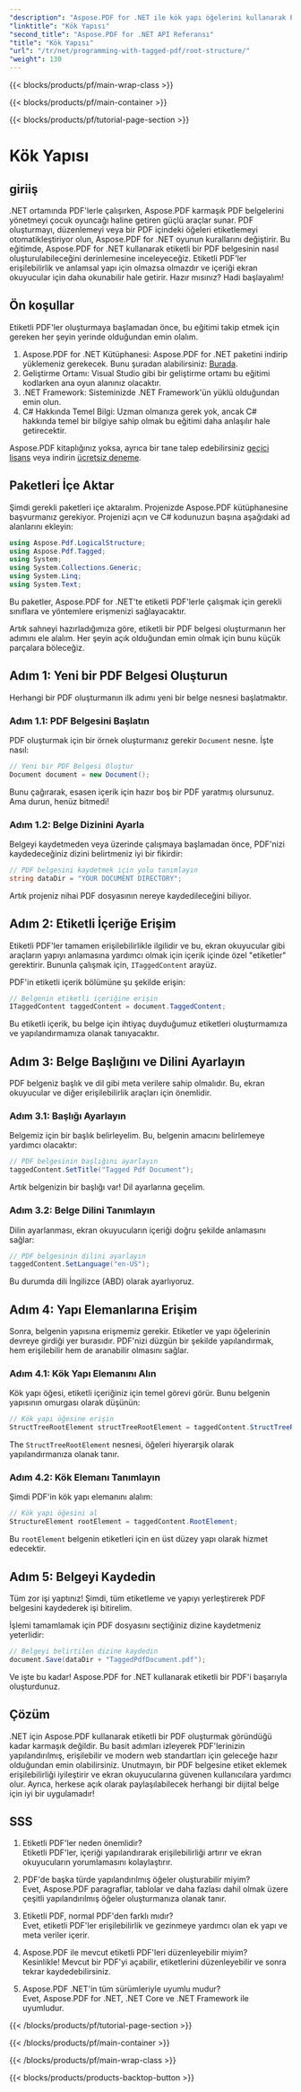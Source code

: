 ```yaml
---
"description": "Aspose.PDF for .NET ile kök yapı öğelerini kullanarak PDF belgesinin köküne ve StructTreeRoot nesnesine erişmeye yönelik adım adım kılavuz."
"linktitle": "Kök Yapısı"
"second_title": "Aspose.PDF for .NET API Referansı"
"title": "Kök Yapısı"
"url": "/tr/net/programming-with-tagged-pdf/root-structure/"
"weight": 130
---
```


{{< blocks/products/pf/main-wrap-class >}}

{{< blocks/products/pf/main-container >}}

{{< blocks/products/pf/tutorial-page-section >}}

# Kök Yapısı

## giriiş

.NET ortamında PDF'lerle çalışırken, Aspose.PDF karmaşık PDF belgelerini yönetmeyi çocuk oyuncağı haline getiren güçlü araçlar sunar. PDF oluşturmayı, düzenlemeyi veya bir PDF içindeki öğeleri etiketlemeyi otomatikleştiriyor olun, Aspose.PDF for .NET oyunun kurallarını değiştirir. Bu eğitimde, Aspose.PDF for .NET kullanarak etiketli bir PDF belgesinin nasıl oluşturulabileceğini derinlemesine inceleyeceğiz. Etiketli PDF'ler erişilebilirlik ve anlamsal yapı için olmazsa olmazdır ve içeriği ekran okuyucular için daha okunabilir hale getirir. Hazır mısınız? Hadi başlayalım!

## Ön koşullar

Etiketli PDF'ler oluşturmaya başlamadan önce, bu eğitimi takip etmek için gereken her şeyin yerinde olduğundan emin olalım.

1. Aspose.PDF for .NET Kütüphanesi: Aspose.PDF for .NET paketini indirip yüklemeniz gerekecek. Bunu şuradan alabilirsiniz: [Burada](https://releases.aspose.com/pdf/net/).
2. Geliştirme Ortamı: Visual Studio gibi bir geliştirme ortamı bu eğitimi kodlarken ana oyun alanınız olacaktır.
3. .NET Framework: Sisteminizde .NET Framework'ün yüklü olduğundan emin olun.
4. C# Hakkında Temel Bilgi: Uzman olmanıza gerek yok, ancak C# hakkında temel bir bilgiye sahip olmak bu eğitimi daha anlaşılır hale getirecektir.

Aspose.PDF kitaplığınız yoksa, ayrıca bir tane talep edebilirsiniz [geçici lisans](https://purchase.aspose.com/temporary-license/) veya indirin [ücretsiz deneme](https://releases.aspose.com/).

## Paketleri İçe Aktar

Şimdi gerekli paketleri içe aktaralım. Projenizde Aspose.PDF kütüphanesine başvurmanız gerekiyor. Projenizi açın ve C# kodunuzun başına aşağıdaki ad alanlarını ekleyin:

```csharp
using Aspose.Pdf.LogicalStructure;
using Aspose.Pdf.Tagged;
using System;
using System.Collections.Generic;
using System.Linq;
using System.Text;
```

Bu paketler, Aspose.PDF for .NET'te etiketli PDF'lerle çalışmak için gerekli sınıflara ve yöntemlere erişmenizi sağlayacaktır.

Artık sahneyi hazırladığımıza göre, etiketli bir PDF belgesi oluşturmanın her adımını ele alalım. Her şeyin açık olduğundan emin olmak için bunu küçük parçalara böleceğiz.

## Adım 1: Yeni bir PDF Belgesi Oluşturun

Herhangi bir PDF oluşturmanın ilk adımı yeni bir belge nesnesi başlatmaktır.

### Adım 1.1: PDF Belgesini Başlatın
PDF oluşturmak için bir örnek oluşturmanız gerekir `Document` nesne. İşte nasıl:

```csharp
// Yeni bir PDF Belgesi Oluştur
Document document = new Document();
```

Bunu çağırarak, esasen içerik için hazır boş bir PDF yaratmış olursunuz. Ama durun, henüz bitmedi!

### Adım 1.2: Belge Dizinini Ayarla
Belgeyi kaydetmeden veya üzerinde çalışmaya başlamadan önce, PDF'nizi kaydedeceğiniz dizini belirtmeniz iyi bir fikirdir:

```csharp
// PDF belgesini kaydetmek için yolu tanımlayın
string dataDir = "YOUR DOCUMENT DIRECTORY";
```

Artık projeniz nihai PDF dosyasının nereye kaydedileceğini biliyor.

## Adım 2: Etiketli İçeriğe Erişim

Etiketli PDF'ler tamamen erişilebilirlikle ilgilidir ve bu, ekran okuyucular gibi araçların yapıyı anlamasına yardımcı olmak için içerik içinde özel "etiketler" gerektirir. Bununla çalışmak için, `ITaggedContent` arayüz.

PDF'in etiketli içerik bölümüne şu şekilde erişin:

```csharp
// Belgenin etiketli içeriğine erişin
ITaggedContent taggedContent = document.TaggedContent;
```

Bu etiketli içerik, bu belge için ihtiyaç duyduğumuz etiketleri oluşturmamıza ve yapılandırmamıza olanak tanıyacaktır.

## Adım 3: Belge Başlığını ve Dilini Ayarlayın

PDF belgeniz başlık ve dil gibi meta verilere sahip olmalıdır. Bu, ekran okuyucular ve diğer erişilebilirlik araçları için önemlidir.

### Adım 3.1: Başlığı Ayarlayın
Belgemiz için bir başlık belirleyelim. Bu, belgenin amacını belirlemeye yardımcı olacaktır:

```csharp
// PDF belgesinin başlığını ayarlayın
taggedContent.SetTitle("Tagged Pdf Document");
```

Artık belgenizin bir başlığı var! Dil ayarlarına geçelim.

### Adım 3.2: Belge Dilini Tanımlayın
Dilin ayarlanması, ekran okuyucuların içeriği doğru şekilde anlamasını sağlar:

```csharp
// PDF belgesinin dilini ayarlayın
taggedContent.SetLanguage("en-US");
```

Bu durumda dili İngilizce (ABD) olarak ayarlıyoruz.

## Adım 4: Yapı Elemanlarına Erişim

Sonra, belgenin yapısına erişmemiz gerekir. Etiketler ve yapı öğelerinin devreye girdiği yer burasıdır. PDF'nizi düzgün bir şekilde yapılandırmak, hem erişilebilir hem de aranabilir olmasını sağlar.

### Adım 4.1: Kök Yapı Elemanını Alın
Kök yapı öğesi, etiketli içeriğiniz için temel görevi görür. Bunu belgenin yapısının omurgası olarak düşünün:

```csharp
// Kök yapı öğesine erişin
StructTreeRootElement structTreeRootElement = taggedContent.StructTreeRootElement;
```

The `StructTreeRootElement` nesnesi, öğeleri hiyerarşik olarak yapılandırmanıza olanak tanır.

### Adım 4.2: Kök Elemanı Tanımlayın
Şimdi PDF'in kök yapı elemanını alalım:

```csharp
// Kök yapı öğesini al
StructureElement rootElement = taggedContent.RootElement;
```

Bu `rootElement` belgenin etiketleri için en üst düzey yapı olarak hizmet edecektir.

## Adım 5: Belgeyi Kaydedin

Tüm zor işi yaptınız! Şimdi, tüm etiketleme ve yapıyı yerleştirerek PDF belgesini kaydederek işi bitirelim.

İşlemi tamamlamak için PDF dosyasını seçtiğiniz dizine kaydetmeniz yeterlidir:

```csharp
// Belgeyi belirtilen dizine kaydedin
document.Save(dataDir + "TaggedPdfDocument.pdf");
```

Ve işte bu kadar! Aspose.PDF for .NET kullanarak etiketli bir PDF'i başarıyla oluşturdunuz. 

## Çözüm

.NET için Aspose.PDF kullanarak etiketli bir PDF oluşturmak göründüğü kadar karmaşık değildir. Bu basit adımları izleyerek PDF'lerinizin yapılandırılmış, erişilebilir ve modern web standartları için geleceğe hazır olduğundan emin olabilirsiniz. Unutmayın, bir PDF belgesine etiket eklemek erişilebilirliği iyileştirir ve ekran okuyucularına güvenen kullanıcılara yardımcı olur. Ayrıca, herkese açık olarak paylaşılabilecek herhangi bir dijital belge için iyi bir uygulamadır!

## SSS

1. Etiketli PDF'ler neden önemlidir?  
   Etiketli PDF'ler, içeriği yapılandırarak erişilebilirliği artırır ve ekran okuyucuların yorumlamasını kolaylaştırır.

2. PDF'de başka türde yapılandırılmış öğeler oluşturabilir miyim?  
   Evet, Aspose.PDF paragraflar, tablolar ve daha fazlası dahil olmak üzere çeşitli yapılandırılmış öğeler oluşturmanıza olanak tanır.

3. Etiketli PDF, normal PDF'den farklı mıdır?  
   Evet, etiketli PDF'ler erişilebilirlik ve gezinmeye yardımcı olan ek yapı ve meta veriler içerir.

4. Aspose.PDF ile mevcut etiketli PDF'leri düzenleyebilir miyim?  
   Kesinlikle! Mevcut bir PDF'yi açabilir, etiketlerini düzenleyebilir ve sonra tekrar kaydedebilirsiniz.

5. Aspose.PDF .NET'in tüm sürümleriyle uyumlu mudur?  
   Evet, Aspose.PDF for .NET, .NET Core ve .NET Framework ile uyumludur.

{{< /blocks/products/pf/tutorial-page-section >}}

{{< /blocks/products/pf/main-container >}}

{{< /blocks/products/pf/main-wrap-class >}}

{{< blocks/products/products-backtop-button >}}